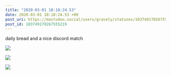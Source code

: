 ```yaml
---
title: "2020-03-01 18:18:24.53"
date: 2020-03-01 18:18:24.53 +00
post_uri: https://mastodon.social/users/gravely/statuses/103749170267555219
post_id: 103749170267555219
---
```

daily bread and a nice discord match


![](/images/25795225.jpg)

![](/images/25795226.jpg)

![](/images/25795228.jpg)

